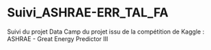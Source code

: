# Suivi_ASHRAE-ERR_TAL_FA

Suivi du projet Data Camp du projet issu de la compétition de Kaggle : ASHRAE - Great Energy Predictor III

